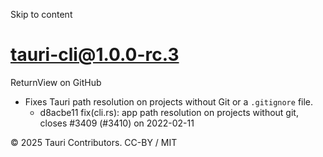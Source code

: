 Skip to content
# tauri-cli@1.0.0-rc.3
ReturnView on GitHub
  * Fixes Tauri path resolution on projects without Git or a `.gitignore` file. 
    * d8acbe11 fix(cli.rs): app path resolution on projects without git, closes #3409 (#3410) on 2022-02-11


© 2025 Tauri Contributors. CC-BY / MIT
